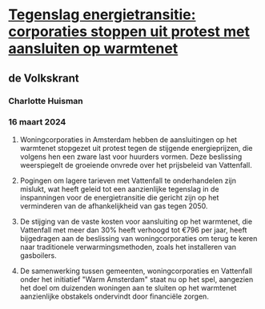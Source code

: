 # [Tegenslag energietransitie: corporaties stoppen uit protest met aansluiten op warmtenet](https://advance.lexis.com/api/document?collection=news&id=urn:contentItem:6BJS-D411-DYRY-X0S3-00000-00&context=1519360)
## de Volkskrant
### Charlotte Huisman
### 16 maart 2024

1. Woningcorporaties in Amsterdam hebben de aansluitingen op het warmtenet stopgezet uit protest tegen de stijgende energieprijzen, die volgens hen een zware last voor huurders vormen. Deze beslissing weerspiegelt de groeiende onvrede over het prijsbeleid van Vattenfall.

2. Pogingen om lagere tarieven met Vattenfall te onderhandelen zijn mislukt, wat heeft geleid tot een aanzienlijke tegenslag in de inspanningen voor de energietransitie die gericht zijn op het verminderen van de afhankelijkheid van gas tegen 2050.

3. De stijging van de vaste kosten voor aansluiting op het warmtenet, die Vattenfall met meer dan 30% heeft verhoogd tot €796 per jaar, heeft bijgedragen aan de beslissing van woningcorporaties om terug te keren naar traditionele verwarmingsmethoden, zoals het installeren van gasboilers.

4. De samenwerking tussen gemeenten, woningcorporaties en Vattenfall onder het initiatief "Warm Amsterdam" staat nu op het spel, aangezien het doel om duizenden woningen aan te sluiten op het warmtenet aanzienlijke obstakels ondervindt door financiële zorgen.